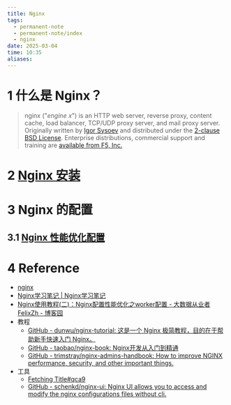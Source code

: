 ```yaml
---
title: Nginx
tags:
  - permanent-note
  - permanent-note/index
  - nginx
date: 2025-03-04
time: 10:35
aliases:
---
```

# 1 什么是 Nginx？

> nginx ("_engine x_") is an HTTP web server, reverse proxy, content cache, load balancer, TCP/UDP proxy server, and mail proxy server. Originally written by [Igor Sysoev](http://sysoev.ru/en/) and distributed under the [2-clause BSD License](https://nginx.org/LICENSE). Enterprise distributions, commercial support and training are [available from F5, Inc.](https://nginx.org/en/enterprise.html)

# 2 [Nginx 安装](https://nginx.org/en/linux_packages.html)

# 3 Nginx 的配置

## 3.1 [Nginx 性能优化配置](Nginx%20性能优化配置.md)

# 4 Reference
* [nginx](https://nginx.org/)
* [Nginx学习笔记 \| Nginx学习笔记](https://skyao.io/learning-nginx/docs.html)
* [Nginx使用教程(二)：Nginx配置性能优化之worker配置 - 大数据从业者FelixZh - 博客园](https://www.cnblogs.com/felixzh/p/6283816.html)
* 教程
	* [GitHub - dunwu/nginx-tutorial: 这是一个 Nginx 极简教程，目的在于帮助新手快速入门 Nginx。](https://github.com/dunwu/nginx-tutorial)
	* [GitHub - taobao/nginx-book: Nginx开发从入门到精通](https://github.com/taobao/nginx-book)
	* [GitHub - trimstray/nginx-admins-handbook: How to improve NGINX performance, security, and other important things.](https://github.com/trimstray/nginx-admins-handbook)
* 工具
	* [Fetching Title#qca9](https://github.com/0xJacky/nginx-ui)
	* [GitHub - schenkd/nginx-ui: Nginx UI allows you to access and modify the nginx configurations files without cli.](https://github.com/schenkd/nginx-ui)